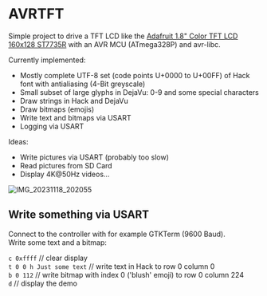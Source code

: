 # AVRTFT

Simple project to drive a TFT LCD like the 
[Adafruit 1.8" Color TFT LCD 160x128 ST7735R](https://www.adafruit.com/product/358)
with an AVR MCU (ATmega328P) and avr-libc.  

Currently implemented:

* Mostly complete UTF-8 set (code points U+0000 to U+00FF) of Hack font
  with antialiasing (4-Bit greyscale)
* Small subset of large glyphs in DejaVu: 0-9 and some special characters
* Draw strings in Hack and DejaVu
* Draw bitmaps (emojis)
* Write text and bitmaps via USART
* Logging via USART

Ideas:

* Write pictures via USART (probably too slow)
* Read pictures from SD Card
* Display 4K@50Hz videos...

![IMG_20231118_202055](https://github.com/gitdode/avrtft/assets/11530253/a442afc7-fe0f-4ddd-a8fd-4798eca7b53f)

## Write something via USART

Connect to the controller with for example GTKTerm (9600 Baud).  
Write some text and a bitmap:

`c 0xffff` // clear display  
`t 0 0 h Just some text` // write text in Hack to row 0 column 0  
`b 0 112` // write bitmap with index 0 ('blush' emoji) to row 0 column 224  
`d` // display the demo  

